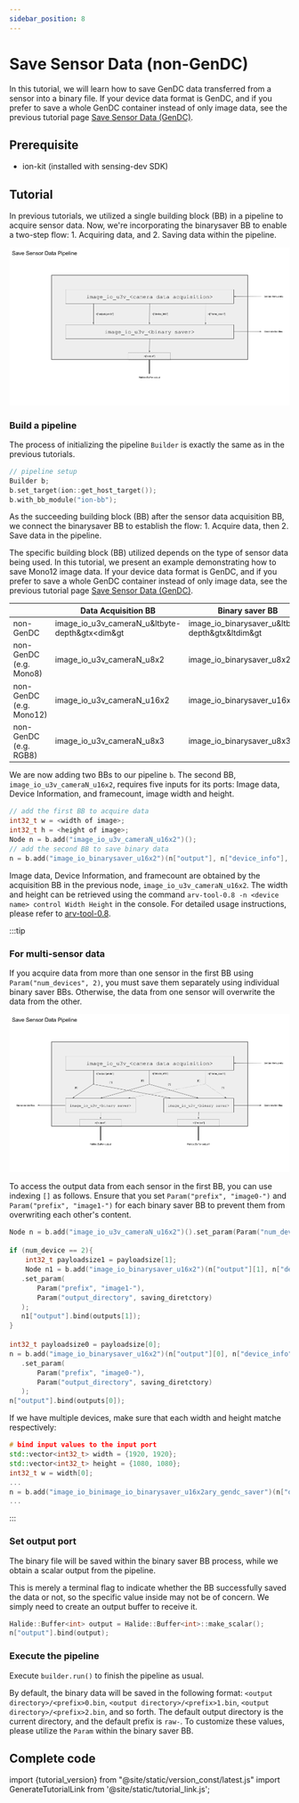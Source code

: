 ```yaml
---
sidebar_position: 8
---
```


# Save Sensor Data (non-GenDC)

In this tutorial, we will learn how to save GenDC data transferred from a sensor into a binary file.
If your device data format is GenDC, and if you prefer to save a whole GenDC container instead of only image data, see the previous tutorial page [Save Sensor Data (GenDC)](./save-gendc.md).

## Prerequisite
 
* ion-kit (installed with sensing-dev SDK) 

## Tutorial

In previous tutorials, we utilized a single building block (BB) in a pipeline to acquire sensor data. Now, we're incorporating the binarysaver BB to enable a two-step flow: 1. Acquiring data, and 2. Saving data within the pipeline.

![binarysaver-bb-after-data-acquisition-BB](../img/tutorial4-single-sensor.png)

### Build a pipeline

The process of initializing the pipeline `Builder` is exactly the same as in the previous tutorials. 

```c++
// pipeline setup
Builder b;
b.set_target(ion::get_host_target());
b.with_bb_module("ion-bb");
```

As the succeeding building block (BB) after the sensor data acquisition BB, we connect the binarysaver BB to establish the flow: 1. Acquire data, then 2. Save data in the pipeline.

The specific building block (BB) utilized depends on the type of sensor data being used. In this tutorial, we present an example demonstrating how to save Mono12 image data. If your device data format is GenDC, and if you prefer to save a whole GenDC container instead of only image data, see the previous tutorial page [Save Sensor Data (GenDC)](./save-gendc.md).

|           | Data Acquisition BB                            | Binary saver BB                                  |
|-----------|------------------------------------------------|--------------------------------------------------|
| non-GenDC | image_io_u3v_cameraN_u&ltbyte-depth&gtx<dim&gt | image_io_binarysaver_u&ltbyte-depth&gtx&ltdim&gt |
| non-GenDC<br/>(e.g. Mono8) | image_io_u3v_cameraN_u8x2 | image_io_binarysaver_u8x2 |
| non-GenDC<br/>(e.g. Mono12) | image_io_u3v_cameraN_u16x2 | image_io_binarysaver_u16x2 |
| non-GenDC<br/>(e.g. RGB8) | image_io_u3v_cameraN_u8x3 | image_io_binarysaver_u8x3 |

We are now adding two BBs to our pipeline `b`. The second BB, `image_io_u3v_cameraN_u16x2`, requires five inputs for its ports: Image data, Device Information, and framecount, image width and height.

```c++
// add the first BB to acquire data
int32_t w = <width of image>;
int32_t h = <height of image>;
Node n = b.add("image_io_u3v_cameraN_u16x2")();
// add the second BB to save binary data 
n = b.add("image_io_binarysaver_u16x2")(n["output"], n["device_info"], n["frame_count"][i], &w, &h);
```

Image data, Device Information, and framecount are obtained by the acquisition BB in the previous node, `image_io_u3v_cameraN_u16x2`. The width and height can be retrieved using the command `arv-tool-0.8 -n <device name> control Width Height` in the console. For detailed usage instructions, please refer to [arv-tool-0.8](../../external/aravis/arv-tools).

:::tip

### For multi-sensor data

If you acquire data from more than one sensor in the first BB using `Param("num_devices", 2)`, you must save them separately using individual binary saver BBs. Otherwise, the data from one sensor will overwrite the data from the other.

![binarysaver-bb-after-data-acquisition-BB-multi-sensor](../img/tutorial4-multi-sensor.png)

To access the output data from each sensor in the first BB, you can use indexing `[]` as follows. Ensure that you set `Param("prefix", "image0-")` and `Param("prefix", "image1-")` for each binary saver BB to prevent them from overwriting each other's content.

```c++
Node n = b.add("image_io_u3v_cameraN_u16x2")().set_param(Param("num_devices", 2),);

if (num_device == 2){
    int32_t payloadsize1 = payloadsize[1];
    Node n1 = b.add("image_io_binarysaver_u16x2")(n["output"][1], n["device_info"][1], n["frame_count"][i], &w, &h);
   .set_param(
       Param("prefix", "image1-"),
       Param("output_directory", saving_diretctory)
   );
   n1["output"].bind(outputs[1]);
}

int32_t payloadsize0 = payloadsize[0];
n = b.add("image_io_binarysaver_u16x2")(n["output"][0], n["device_info"][0], n["frame_count"][i], &w, &h);
   .set_param(
       Param("prefix", "image0-"),
       Param("output_directory", saving_diretctory)
   );
n["output"].bind(outputs[0]);
```

If we have multiple devices, make sure that each width and height matche respectively:
```C++
# bind input values to the input port
std::vector<int32_t> width = {1920, 1920};
std::vector<int32_t> height = {1080, 1080};
int32_t w = width[0];
...
n = b.add("image_io_binimage_io_binarysaver_u16x2ary_gendc_saver")(n["output"][0], n["device_info"][0], n["frame_count"][i], &w, &h);
...
```

:::

### Set output port

The binary file will be saved within the binary saver BB process, while we obtain a scalar output from the pipeline.

This is merely a terminal flag to indicate whether the BB successfully saved the data or not, so the specific value inside may not be of concern. We simply need to create an output buffer to receive it.

```c++
Halide::Buffer<int> output = Halide::Buffer<int>::make_scalar();
n["output"].bind(output);
```

### Execute the pipeline

Execute `builder.run()` to finish the pipeline as usual.

By default, the binary data will be saved in the following format: `<output directory>/<prefix>0.bin`, `<output directory>/<prefix>1.bin`, `<output directory>/<prefix>2.bin`, and so forth. The default output directory is the current directory, and the default prefix is `raw-`. To customize these values, please utilize the `Param` within the binary saver BB.

## Complete code

import {tutorial_version} from "@site/static/version_const/latest.js"
import GenerateTutorialLink from '@site/static/tutorial_link.js';

<GenerateTutorialLink language="cpp" tag={tutorial_version} tutorialfile="tutorial4_save_image_bin_data" />
